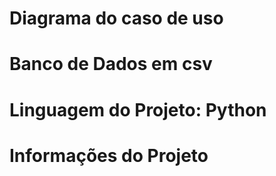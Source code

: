 # Diagrama do caso de uso

# Banco de Dados em csv

# Linguagem do Projeto: Python

# Informações do Projeto
